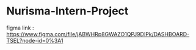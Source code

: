 # Nurisma-Intern-Project
figma link : https://www.figma.com/file/jABWHRp8GWAZO1QPJ9DIPk/DASHBOARD-TSEL?node-id=0%3A1
